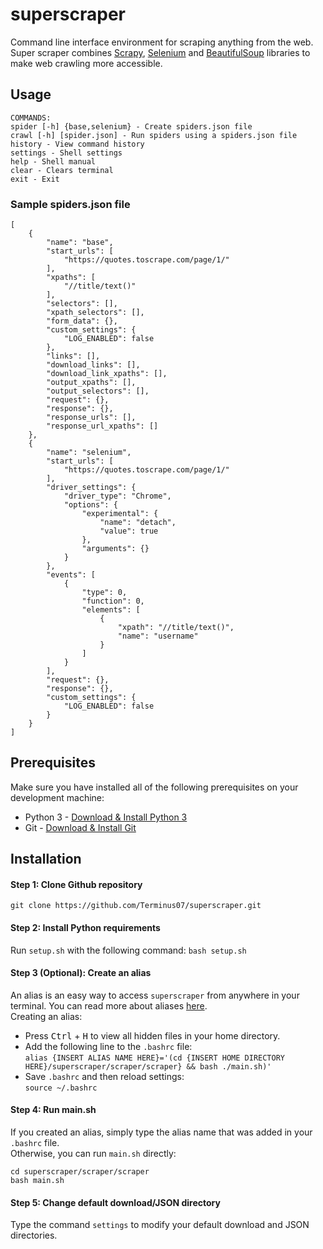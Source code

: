 # superscraper

Command line interface environment for scraping anything from the web. Super scraper combines [Scrapy](https://docs.scrapy.org/en/latest/), [Selenium](https://selenium-python.readthedocs.io/) and [BeautifulSoup](https://www.crummy.com/software/BeautifulSoup/bs4/doc/) libraries to make web crawling more accessible.

## Usage

```
COMMANDS:
spider [-h] {base,selenium} - Create spiders.json file
crawl [-h] [spider.json] - Run spiders using a spiders.json file
history - View command history
settings - Shell settings
help - Shell manual
clear - Clears terminal
exit - Exit
```

### Sample spiders.json file

```
[
    {
        "name": "base",
        "start_urls": [
            "https://quotes.toscrape.com/page/1/"
        ],
        "xpaths": [
            "//title/text()"
        ],
        "selectors": [],
        "xpath_selectors": [],
        "form_data": {},
        "custom_settings": {
            "LOG_ENABLED": false
        },
        "links": [],
        "download_links": [],
        "download_link_xpaths": [],
        "output_xpaths": [],
        "output_selectors": [],
        "request": {},
        "response": {},
        "response_urls": [],
        "response_url_xpaths": []
    },
    {
        "name": "selenium",
        "start_urls": [
            "https://quotes.toscrape.com/page/1/"
        ],
        "driver_settings": {
            "driver_type": "Chrome",
            "options": {
                "experimental": {
                    "name": "detach",
                    "value": true
                },
                "arguments": {}
            }
        },
        "events": [
            {
                "type": 0,
                "function": 0,
                "elements": [
                    {
                        "xpath": "//title/text()",
                        "name": "username"
                    }
                ]
            }
        ],
        "request": {},
        "response": {},
        "custom_settings": {
            "LOG_ENABLED": false
        }
    }
]
```

## Prerequisites

Make sure you have installed all of the following prerequisites on your development machine:

- Python 3 - [Download & Install Python 3](https://docs.python-guide.org/starting/install3/linux/)
- Git - [Download & Install Git](https://git-scm.com/downloads)

## Installation

#### Step 1: Clone Github repository

`git clone https://github.com/Terminus07/superscraper.git`

#### Step 2: Install Python requirements

Run `setup.sh` with the following command:
`bash setup.sh`

#### Step 3 (Optional): Create an alias

An alias is an easy way to access `superscraper` from anywhere in your terminal. You can read more about aliases [here](https://www.tecmint.com/create-alias-in-linux/). </br>
Creating an alias:

- Press <kbd>Ctrl</kbd> + <kbd>H</kbd> to view all hidden files in your home directory.
- Add the following line to the `.bashrc` file: </br>
  `alias {INSERT ALIAS NAME HERE}='(cd {INSERT HOME DIRECTORY HERE}/superscraper/scraper/scraper} && bash ./main.sh)'` </br>
- Save `.bashrc` and then reload settings: </br>
  `source ~/.bashrc`

#### Step 4: Run main.sh

If you created an alias, simply type the alias name that was added in your `.bashrc` file. </br>
Otherwise, you can run `main.sh` directly: </br>

    cd superscraper/scraper/scraper
    bash main.sh

#### Step 5: Change default download/JSON directory

Type the command `settings` to modify your default download and JSON directories.
